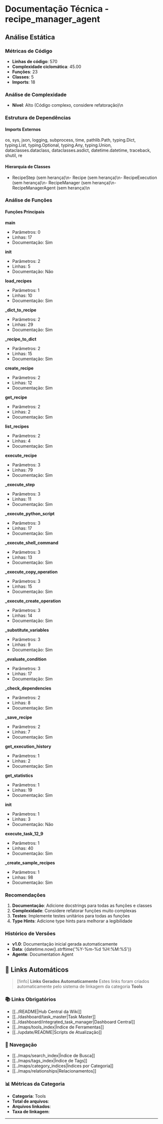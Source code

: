 # Documentação Técnica - recipe_manager_agent

## Análise Estática

### Métricas de Código
- **Linhas de código**: 570
- **Complexidade ciclomática**: 45.00
- **Funções**: 23
- **Classes**: 5
- **Imports**: 18

### Análise de Complexidade
- **Nível**: Alto (Código complexo, considere refatoração)\n
### Estrutura de Dependências

#### Imports Externos
os, sys, json, logging, subprocess, time, pathlib.Path, typing.Dict, typing.List, typing.Optional, typing.Any, typing.Union, dataclasses.dataclass, dataclasses.asdict, datetime.datetime, traceback, shutil, re

#### Hierarquia de Classes
- RecipeStep (sem herança)\n- Recipe (sem herança)\n- RecipeExecution (sem herança)\n- RecipeManager (sem herança)\n- RecipeManagerAgent (sem herança)\n
### Análise de Funções

#### Funções Principais
**main**
- Parâmetros: 0
- Linhas: 17
- Documentação: Sim

**__init__**
- Parâmetros: 2
- Linhas: 5
- Documentação: Não

**load_recipes**
- Parâmetros: 1
- Linhas: 10
- Documentação: Sim

**_dict_to_recipe**
- Parâmetros: 2
- Linhas: 29
- Documentação: Sim

**_recipe_to_dict**
- Parâmetros: 2
- Linhas: 15
- Documentação: Sim

**create_recipe**
- Parâmetros: 2
- Linhas: 12
- Documentação: Sim

**get_recipe**
- Parâmetros: 2
- Linhas: 2
- Documentação: Sim

**list_recipes**
- Parâmetros: 2
- Linhas: 4
- Documentação: Sim

**execute_recipe**
- Parâmetros: 3
- Linhas: 79
- Documentação: Sim

**_execute_step**
- Parâmetros: 3
- Linhas: 11
- Documentação: Sim

**_execute_python_script**
- Parâmetros: 3
- Linhas: 17
- Documentação: Sim

**_execute_shell_command**
- Parâmetros: 3
- Linhas: 13
- Documentação: Sim

**_execute_copy_operation**
- Parâmetros: 3
- Linhas: 15
- Documentação: Sim

**_execute_create_operation**
- Parâmetros: 3
- Linhas: 14
- Documentação: Sim

**_substitute_variables**
- Parâmetros: 3
- Linhas: 9
- Documentação: Sim

**_evaluate_condition**
- Parâmetros: 3
- Linhas: 17
- Documentação: Sim

**_check_dependencies**
- Parâmetros: 2
- Linhas: 8
- Documentação: Sim

**_save_recipe**
- Parâmetros: 2
- Linhas: 7
- Documentação: Sim

**get_execution_history**
- Parâmetros: 1
- Linhas: 2
- Documentação: Sim

**get_statistics**
- Parâmetros: 1
- Linhas: 19
- Documentação: Sim

**__init__**
- Parâmetros: 1
- Linhas: 3
- Documentação: Não

**execute_task_12_9**
- Parâmetros: 1
- Linhas: 40
- Documentação: Sim

**_create_sample_recipes**
- Parâmetros: 1
- Linhas: 98
- Documentação: Sim

### Recomendações

1. **Documentação**: Adicione docstrings para todas as funções e classes
2. **Complexidade**: Considere refatorar funções muito complexas
3. **Testes**: Implemente testes unitários para todas as funções
4. **Type Hints**: Adicione type hints para melhorar a legibilidade

### Histórico de Versões

- **v1.0**: Documentação inicial gerada automaticamente
- **Data**: {datetime.now().strftime('%Y-%m-%d %H:%M:%S')}
- **Agente**: Documentation Agent


## 🔗 **Links Automáticos**

> [!info] **Links Gerados Automaticamente**
> Estes links foram criados automaticamente pelo sistema de linkagem da categoria **Tools**

### **📚 Links Obrigatórios**
- [[../README|Hub Central da Wiki]]
- [[../dashboard/task_master|Task Master]]
- [[../dashboard/integrated_task_manager|Dashboard Central]]
- [[../maps/tools_index|Índice de Ferramentas]]
- [[../update/README|Scripts de Atualização]]

### **🧭 Navegação**
- [[../maps/search_index|Índice de Busca]]
- [[../maps/tags_index|Índice de Tags]]
- [[../maps/category_indices|Índices por Categoria]]
- [[../maps/relationships|Relacionamentos]]

### **📊 Métricas da Categoria**
- **Categoria**: Tools
- **Total de arquivos**: <!-- Contador automático -->
- **Arquivos linkados**: <!-- Contador automático -->
- **Taxa de linkagem**: <!-- Percentual automático -->

---

